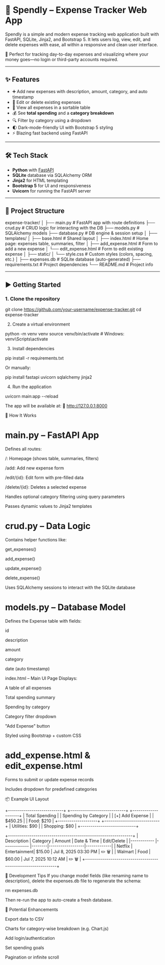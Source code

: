 # 💸 Spendly – Expense Tracker Web App

Spendly is a simple and modern expense tracking web application built with FastAPI, SQLite, Jinja2, and Bootstrap 5. It lets users log, view, edit, and delete expenses with ease, all within a responsive and clean user interface.


🧠 Perfect for tracking day-to-day expenses and visualizing where your money goes—no login or third-party accounts required.

---

## ✨ Features

- ➕ Add new expenses with description, amount, category, and auto timestamp
- 🔁 Edit or delete existing expenses
- 📅 View all expenses in a sortable table
- 💰 See **total spending** and a **category breakdown**
- 🔍 Filter by category using a dropdown
- 🌓 Dark-mode-friendly UI with Bootstrap 5 styling
- ⚡ Blazing fast backend using FastAPI

---

## 🛠️ Tech Stack

- **Python** with [FastAPI](https://fastapi.tiangolo.com/)
- **SQLite** database via SQLAlchemy ORM
- **Jinja2** for HTML templating
- **Bootstrap 5** for UI and responsiveness
- **Uvicorn** for running the FastAPI server

---


## 📁 Project Structure

expense-tracker/
│
├── main.py                # FastAPI app with route definitions
├── crud.py                # CRUD logic for interacting with the DB
├── models.py              # SQLAlchemy models
├── database.py            # DB engine & session setup
│
├── templates/
│   ├── base.html          # Shared layout 
│   ├── index.html         # Home page: expenses table, summaries, filter
│   ├── add_expense.html   # Form to add a new expense
│   └── edit_expense.html  # Form to edit existing expense
│
├── static/
│   └── style.css          # Custom styles (colors, spacing, etc.)
│
├── expenses.db            # SQLite database (auto-generated)
├── requirements.txt       # Project dependencies
└── README.md              # Project info


---

## ▶️ Getting Started

### 1. Clone the repository

git clone https://github.com/your-username/expense-tracker.git
cd expense-tracker

2. Create a virtual environment

python -m venv venv
source venv/bin/activate      # Windows: venv\Scripts\activate

3. Install dependencies

pip install -r requirements.txt

Or manually:

pip install fastapi uvicorn sqlalchemy jinja2


4. Run the application

uvicorn main:app --reload


The app will be available at:
📍 http://127.0.0.1:8000


🧠 How It Works

# main.py – FastAPI App
  Defines all routes:

  /: Homepage (shows table, summaries, filters)

  /add: Add new expense form

  /edit/{id}: Edit form with pre-filled data

  /delete/{id}: Deletes a selected expense

  Handles optional category filtering using query parameters

  Passes dynamic values to Jinja2 templates

# crud.py – Data Logic
  Contains helper functions like:

  get_expenses()

  add_expense()

  update_expense()

  delete_expense()

  Uses SQLAlchemy sessions to interact with the SQLite database

# models.py – Database Model
  Defines the Expense table with fields:

  id

  description

  amount

  category

  date (auto timestamp)

  index.html – Main UI Page
  Displays:

  A table of all expenses

  Total spending summary

  Spending by category

  Category filter dropdown

  "Add Expense" button

  Styled using Bootstrap + custom CSS

# add_expense.html & edit_expense.html
  Forms to submit or update expense records

  Includes dropdown for predefined categories

📦 Example UI Layout

+----------------------------+      +----------------------------+      +--------------------+
|     Total Spending         |      |  Spending by Category      |      |   [+] Add Expense   |
|        $450.25             |      |  Food: $210                |      +--------------------+
+----------------------------+      |  Utilities: $90            |
                                    |  Shopping: $80             |
                                    +----------------------------+

+---------------------------------------------------------------+
| Description | Category     | Amount | Date & Time      | Edit/Delete |
|------------ |------------- |--------|------------------|-------------|
| Netflix     | Entertainment| $15.00 | Jul 8, 2025 03:30 PM | ✏️ 🗑️     |
| Walmart     | Food         | $60.00 | Jul 7, 2025 10:12 AM | ✏️ 🗑️     |
+---------------------------------------------------------------+

🧪 Development Tips
If you change model fields (like renaming name to description), delete the expenses.db file to regenerate the schema:

  rm expenses.db

  Then re-run the app to auto-create a fresh database.

🚧 Potential Enhancements

 Export data to CSV

 Charts for category-wise breakdown (e.g. Chart.js)

 Add login/authentication

 Set spending goals

 Pagination or infinite scroll